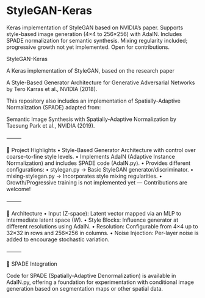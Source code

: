 # StyleGAN-Keras
Keras implementation of StyleGAN based on NVIDIA’s paper. Supports style-based image generation (4×4 to 256×256) with AdaIN. Includes SPADE normalization for semantic synthesis. Mixing regularity included; progressive growth not yet implemented. Open for contributions.

StyleGAN-Keras

A Keras implementation of StyleGAN, based on the research paper

A Style-Based Generator Architecture for Generative Adversarial Networks
by Tero Karras et al., NVIDIA (2018).

This repository also includes an implementation of Spatially-Adaptive Normalization (SPADE) adapted from:

Semantic Image Synthesis with Spatially-Adaptive Normalization
by Taesung Park et al., NVIDIA (2019).

⸻

🔬 Project Highlights
	•	Style-Based Generator Architecture with control over coarse-to-fine style levels.
	•	Implements AdaIN (Adaptive Instance Normalization) and includes SPADE code (AdaIN.py).
	•	Provides different configurations:
	•	stylegan.py → Basic StyleGAN generator/discriminator.
	•	mixing-stylegan.py → Incorporates style mixing regularities.
	•	Growth/Progressive training is not implemented yet — Contributions are welcome!

⸻

🧱 Architecture
	•	Input (Z-space): Latent vector mapped via an MLP to intermediate latent space (W).
	•	Style Blocks: Influence generator at different resolutions using AdaIN.
	•	Resolution: Configurable from 4×4 up to 32×32 in rows and 256×256 in columns.
	•	Noise Injection: Per-layer noise is added to encourage stochastic variation.

⸻

🧪 SPADE Integration

Code for SPADE (Spatially-Adaptive Denormalization) is available in AdaIN.py, offering a foundation for experimentation with conditional image generation based on segmentation maps or other spatial data.

